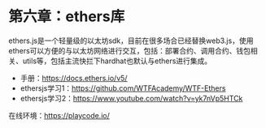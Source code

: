 # 第六章：ethers库
ethers.js是一个轻量级的以太坊sdk，目前在很多场合已经替换web3.js，使用ethers可以方便的与以太坊网络进行交互，包括：部署合约、调用合约、钱包相关、utils等，包括主流快拦下hardhat也默认与ethers进行集成。


- 手册：https://docs.ethers.io/v5/
- ethersjs学习1：https://github.com/WTFAcademy/WTF-Ethers
- ethersjs学习2：https://www.youtube.com/watch?v=yk7nVp5HTCk



在线环境：https://playcode.io/
